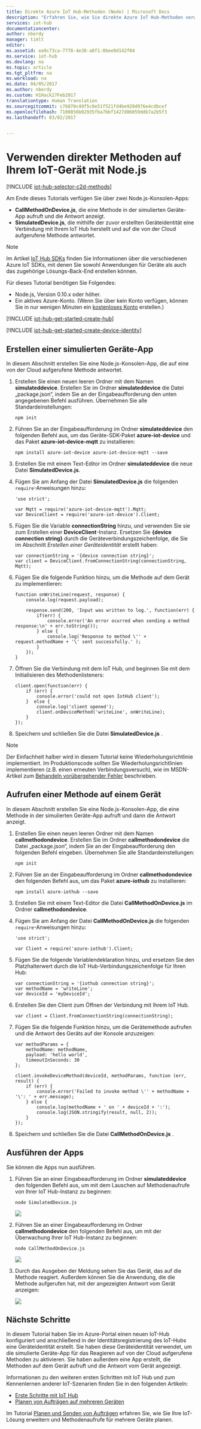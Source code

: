 ```yaml
---
title: Direkte Azure IoT Hub-Methoden (Node) | Microsoft Docs
description: "Erfahren Sie, wie Sie direkte Azure IoT Hub-Methoden verwenden. Sie verwenden die Azure IoT SDKs für Node.js, um eine simulierte Geräte-App mit einer direkten Methode und eine Dienst-App zu implementieren, die die direkte Methode aufruft."
services: iot-hub
documentationcenter: 
author: nberdy
manager: timlt
editor: 
ms.assetid: ea9c73ca-7778-4e38-a8f1-0bee9d142f04
ms.service: iot-hub
ms.devlang: na
ms.topic: article
ms.tgt_pltfrm: na
ms.workload: na
ms.date: 04/05/2017
ms.author: nberdy
ms.custom: H1Hack27Feb2017
translationtype: Human Translation
ms.sourcegitcommit: c76870c49f5c8e51f521fd4be920d976e4cdbcef
ms.openlocfilehash: 7100856b02935fba7bbf1427d86859ddb7a2b5f3
ms.lasthandoff: 03/02/2017


---
```

# <a name="use-direct-methods-on-your-iot-device-with-nodejs"></a>Verwenden direkter Methoden auf Ihrem IoT-Gerät mit Node.js
[!INCLUDE [iot-hub-selector-c2d-methods](../../includes/iot-hub-selector-c2d-methods.md)]

Am Ende dieses Tutorials verfügen Sie über zwei Node.js-Konsolen-Apps:

* **CallMethodOnDevice.js**, die eine Methode in der simulierten Geräte-App aufruft und die Antwort anzeigt.
* **SimulatedDevice.js**, die mithilfe der zuvor erstellten Geräteidentität eine Verbindung mit Ihrem IoT Hub herstellt und auf die von der Cloud aufgerufene Methode antwortet.

> [!NOTE]
> Im Artikel [IoT Hub SDKs][lnk-hub-sdks] finden Sie Informationen über die verschiedenen Azure IoT SDKs, mit denen Sie sowohl Anwendungen für Geräte als auch das zugehörige Lösungs-Back-End erstellen können.
> 
> 

Für dieses Tutorial benötigen Sie Folgendes:

* Node.js, Version 0.10.x oder höher.
* Ein aktives Azure-Konto. (Wenn Sie über kein Konto verfügen, können Sie in nur wenigen Minuten ein [kostenloses Konto][lnk-free-trial] erstellen.)

[!INCLUDE [iot-hub-get-started-create-hub](../../includes/iot-hub-get-started-create-hub.md)]

[!INCLUDE [iot-hub-get-started-create-device-identity](../../includes/iot-hub-get-started-create-device-identity.md)]

## <a name="create-a-simulated-device-app"></a>Erstellen einer simulierten Geräte-App
In diesem Abschnitt erstellen Sie eine Node.js-Konsolen-App, die auf eine von der Cloud aufgerufene Methode antwortet.

1. Erstellen Sie einen neuen leeren Ordner mit dem Namen **simulateddevice**. Erstellen Sie im Ordner **simulateddevice** die Datei „package.json“, indem Sie an der Eingabeaufforderung den unten angegebenen Befehl ausführen. Übernehmen Sie alle Standardeinstellungen:
   
    ```
    npm init
    ```
2. Führen Sie an der Eingabeaufforderung im Ordner **simulateddevice** den folgenden Befehl aus, um das Geräte-SDK-Paket **azure-iot-device** und das Paket **azure-iot-device-mqtt** zu installieren:
   
    ```
    npm install azure-iot-device azure-iot-device-mqtt --save
    ```
3. Erstellen Sie mit einem Text-Editor im Ordner **simulateddevice** die neue Datei **SimulatedDevice.js**.
4. Fügen Sie am Anfang der Datei **SimulatedDevice.js** die folgenden `require`-Anweisungen hinzu:
   
    ```
    'use strict';
   
    var Mqtt = require('azure-iot-device-mqtt').Mqtt;
    var DeviceClient = require('azure-iot-device').Client;
    ```
5. Fügen Sie die Variable **connectionString** hinzu, und verwenden Sie sie zum Erstellen einer **DeviceClient**-Instanz. Ersetzen Sie **{device connection string}** durch die Geräteverbindungszeichenfolge, die Sie im Abschnitt *Erstellen einer Geräteidentität* erstellt haben:
   
    ```
    var connectionString = '{device connection string}';
    var client = DeviceClient.fromConnectionString(connectionString, Mqtt);
    ```
6. Fügen Sie die folgende Funktion hinzu, um die Methode auf dem Gerät zu implementieren:
   
    ```
    function onWriteLine(request, response) {
        console.log(request.payload);
   
        response.send(200, 'Input was written to log.', function(err) {
            if(err) {
                console.error('An error ocurred when sending a method response:\n' + err.toString());
            } else {
                console.log('Response to method \'' + request.methodName + '\' sent successfully.' );
            }
        });
    }
    ```
7. Öffnen Sie die Verbindung mit dem IoT Hub, und beginnen Sie mit dem Initialisieren des Methodenlisteners:
   
    ```
    client.open(function(err) {
        if (err) {
            console.error('could not open IotHub client');
        }  else {
            console.log('client opened');
            client.onDeviceMethod('writeLine', onWriteLine);
        }
    });
    ```
8. Speichern und schließen Sie die Datei **SimulatedDevice.js** .

> [!NOTE]
> Der Einfachheit halber wird in diesem Tutorial keine Wiederholungsrichtlinie implementiert. Im Produktionscode sollten Sie Wiederholungsrichtlinien implementieren (z.B. einen erneuten Verbindungsversuch), wie im MSDN-Artikel zum [Behandeln vorübergehender Fehler][lnk-transient-faults] beschrieben.
> 
> 

## <a name="call-a-method-on-a-device"></a>Aufrufen einer Methode auf einem Gerät
In diesem Abschnitt erstellen Sie eine Node.js-Konsolen-App, die eine Methode in der simulierten Geräte-App aufruft und dann die Antwort anzeigt.

1. Erstellen Sie einen neuen leeren Ordner mit dem Namen **callmethodondevice**. Erstellen Sie im Ordner **callmethodondevice** die Datei „package.json“, indem Sie an der Eingabeaufforderung den folgenden Befehl eingeben. Übernehmen Sie alle Standardeinstellungen:
   
    ```
    npm init
    ```
2. Führen Sie an der Eingabeaufforderung im Ordner **callmethodondevice** den folgenden Befehl aus, um das Paket **azure-iothub** zu installieren:
   
    ```
    npm install azure-iothub --save
    ```
3. Erstellen Sie mit einem Text-Editor die Datei **CallMethodOnDevice.js** im Ordner **callmethodondevice**.
4. Fügen Sie am Anfang der Datei **CallMethodOnDevice.js** die folgenden `require`-Anweisungen hinzu:
   
    ```
    'use strict';
   
    var Client = require('azure-iothub').Client;
    ```
5. Fügen Sie die folgende Variablendeklaration hinzu, und ersetzen Sie den Platzhalterwert durch die IoT Hub-Verbindungszeichenfolge für Ihren Hub:
   
    ```
    var connectionString = '{iothub connection string}';
    var methodName = 'writeLine';
    var deviceId = 'myDeviceId';
    ```
6. Erstellen Sie den Client zum Öffnen der Verbindung mit Ihrem IoT Hub.
   
    ```
    var client = Client.fromConnectionString(connectionString);
    ```
7. Fügen Sie die folgende Funktion hinzu, um die Gerätemethode aufrufen und die Antwort des Geräts auf der Konsole anzuzeigen:
   
    ```
    var methodParams = {
        methodName: methodName,
        payload: 'hello world',
        timeoutInSeconds: 30
    };
   
    client.invokeDeviceMethod(deviceId, methodParams, function (err, result) {
        if (err) {
            console.error('Failed to invoke method \'' + methodName + '\': ' + err.message);
        } else {
            console.log(methodName + ' on ' + deviceId + ':');
            console.log(JSON.stringify(result, null, 2));
        }
    });
    ```
8. Speichern und schließen Sie die Datei **CallMethodOnDevice.js** .

## <a name="run-the-apps"></a>Ausführen der Apps
Sie können die Apps nun ausführen.

1. Führen Sie an einer Eingabeaufforderung im Ordner **simulateddevice** den folgenden Befehl aus, um mit dem Lauschen auf Methodenaufrufe von Ihrer IoT Hub-Instanz zu beginnen:
   
    ```
    node SimulatedDevice.js
    ```
   
    ![][7]
2. Führen Sie an einer Eingabeaufforderung im Ordner **callmethodondevice** den folgenden Befehl aus, um mit der Überwachung Ihrer IoT Hub-Instanz zu beginnen:
   
    ```
    node CallMethodOnDevice.js 
    ```
   
    ![][8]
3. Durch das Ausgeben der Meldung sehen Sie das Gerät, das auf die Methode reagiert. Außerdem können Sie die Anwendung, die die Methode aufgerufen hat, mit der angezeigten Antwort vom Gerät anzeigen:
   
    ![][9]

## <a name="next-steps"></a>Nächste Schritte
In diesem Tutorial haben Sie im Azure-Portal einen neuen IoT-Hub konfiguriert und anschließend in der Identitätsregistrierung des IoT-Hubs eine Geräteidentität erstellt. Sie haben diese Geräteidentität verwendet, um die simulierte Geräte-App für das Reagieren auf von der Cloud aufgerufene Methoden zu aktivieren. Sie haben außerdem eine App erstellt, die Methoden auf dem Gerät aufruft und die Antwort vom Gerät angezeigt. 

Informationen zu den weiteren ersten Schritten mit IoT Hub und zum Kennenlernen anderer IoT-Szenarien finden Sie in den folgenden Artikeln:

* [Erste Schritte mit IoT Hub]
* [Planen von Aufträgen auf mehreren Geräten][lnk-devguide-jobs]

Im Tutorial [Planen und Senden von Aufträgen][lnk-tutorial-jobs] erfahren Sie, wie Sie Ihre IoT-Lösung erweitern und Methodenaufrufe für mehrere Geräte planen.

<!-- Images. -->
[7]: ./media/iot-hub-node-node-direct-methods/run-simulated-device.png
[8]: ./media/iot-hub-node-node-direct-methods/run-callmethodondevice.png
[9]: ./media/iot-hub-node-node-direct-methods/methods-output.png

<!-- Links -->
[lnk-transient-faults]: https://msdn.microsoft.com/library/hh680901(v=pandp.50).aspx

[lnk-dev-setup]: https://github.com/Azure/azure-iot-sdk-node/tree/master/doc/node-devbox-setup.md

[lnk-hub-sdks]: iot-hub-devguide-sdks.md
[lnk-free-trial]: http://azure.microsoft.com/pricing/free-trial/
[lnk-portal]: https://portal.azure.com/

[lnk-devguide-jobs]: iot-hub-devguide-jobs.md
[lnk-tutorial-jobs]: iot-hub-node-node-schedule-jobs.md
[lnk-devguide-methods]: iot-hub-devguide-direct-methods.md
[lnk-devguide-mqtt]: iot-hub-mqtt-support.md

[Send Cloud-to-Device messages with IoT Hub]: iot-hub-csharp-csharp-c2d.md
[Process Device-to-Cloud messages]: iot-hub-csharp-csharp-process-d2c.md
[Erste Schritte mit IoT Hub]: iot-hub-node-node-getstarted.md

